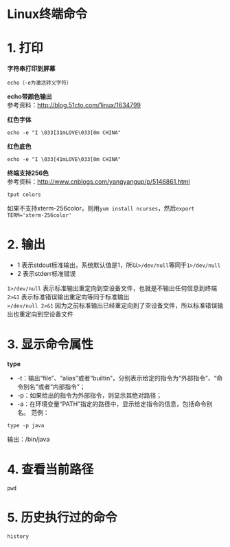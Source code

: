 # Linux终端命令
# 1. 打印
**字符串打印到屏幕**
```
echo（-e为激活转义字符）
```
**echo带颜色输出**  
参考资料：http://blog.51cto.com/1inux/1634799  

**红色字体**  
```
echo -e "I \033[31mLOVE\033[0m CHINA"
```
**红色底色**  
```
echo -e "I \033[41mLOVE\033[0m CHINA"
```

**终端支持256色**  
参考资料：http://www.cnblogs.com/yangyangup/p/5146861.html  
```
tput colors
```
如果不支持xterm-256color，则用`yum install ncurses`，然后`export TERM='xterm-256color'`

# 2. 输出
- 1 表示stdout标准输出，系统默认值是1，所以`>/dev/null`等同于`1>/dev/null`
- 2 表示stderr标准错误

`1>/dev/null` 表示标准输出重定向到空设备文件，也就是不输出任何信息到终端  
`2>&1` 表示标准错误输出重定向等同于标准输出  
`>/dev/null 2>&1` 因为之前标准输出已经重定向到了空设备文件，所以标准错误输出也重定向到空设备文件  

# 3. 显示命令属性
**type**  
- -t：输出“file”、“alias”或者“builtin”，分别表示给定的指令为“外部指令”、“命令别名”或者“内部指令”；
- -p：如果给出的指令为外部指令，则显示其绝对路径；
- -a：在环境变量“PATH”指定的路径中，显示给定指令的信息，包括命令别名。
范例：  
```
type -p java
```
输出：/bin/java

# 4. 查看当前路径
```
pwd
```

# 5. 历史执行过的命令
```
history
```

